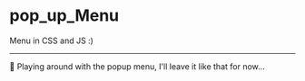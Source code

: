 # pop_up_Menu
Menu in CSS and JS :)

---

:rotating_light:
Playing around with the popup menu, I'll leave it like that for now...

